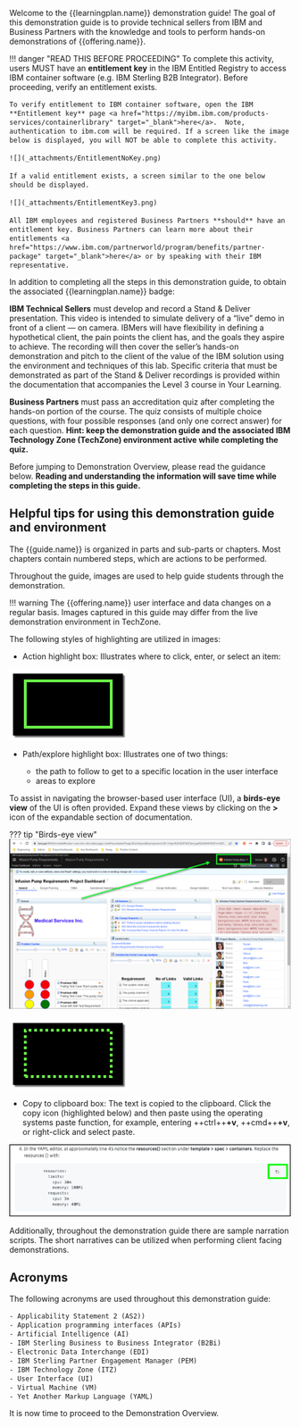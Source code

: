 Welcome to the {{learningplan.name}} demonstration guide! The goal of this demonstration guide is to provide technical sellers from IBM and Business Partners with the knowledge and tools to perform hands-on demonstrations of {{offering.name}}.

!!! danger "READ THIS BEFORE PROCEEDING"
    To complete this activity, users MUST have an **entitlement key** in the IBM Entitled Registry to access IBM container software (e.g. IBM Sterling B2B Integrator). Before proceeding, verify an entitlement exists.

    To verify entitlement to IBM container software, open the IBM **Entitlement key** page <a href="https://myibm.ibm.com/products-services/containerlibrary" target="_blank">here</a>.  Note, authentication to ibm.com will be required. If a screen like the image below is displayed, you will NOT be able to complete this activity.

    ![](_attachments/EntitlementNoKey.png)

    If a valid entitlement exists, a screen similar to the one below should be displayed.

    ![](_attachments/EntitlementKey3.png)

    All IBM employees and registered Business Partners **should** have an entitlement key. Business Partners can learn more about their entitlements <a href="https://www.ibm.com/partnerworld/program/benefits/partner-package" target="_blank">here</a> or by speaking with their IBM representative.

In addition to completing all the steps in this demonstration guide, to obtain the associated {{learningplan.name}} badge:

**IBM Technical Sellers** must develop and record a Stand & Deliver presentation. This video is intended to simulate delivery of a “live” demo in front of a client — on camera. IBMers will have flexibility in defining a hypothetical client, the pain points the client has, and the goals they aspire to achieve. The recording will then cover the seller’s hands-on demonstration and pitch to the client of the value of the IBM solution using the environment and techniques of this lab. Specific criteria that must be demonstrated as part of the Stand & Deliver recordings is provided within the documentation that accompanies the Level 3 course in Your Learning.

**Business Partners** must pass an accreditation quiz after completing the hands-on portion of the course. The quiz consists of multiple choice questions, with four possible responses (and only one correct answer) for each question. **Hint: keep the demonstration guide and the associated IBM Technology Zone (TechZone) environment active while completing the quiz.**

Before jumping to Demonstration Overview, please read the guidance below. **Reading and understanding the information will save time while completing the steps in this guide.**

## Helpful tips for using this demonstration guide and environment

The {{guide.name}} is organized in parts and sub-parts or chapters. Most chapters contain numbered steps, which are actions to be performed.

Throughout the guide, images are used to help guide students through the demonstration.

!!! warning
    The {{offering.name}} user interface and data changes on a regular basis. Images captured in this guide may differ from the live demonstration environment in TechZone.

The following styles of highlighting are utilized in images:

- Action highlight box: Illustrates where to click, enter, or select an item:

![](_attachments/ClickActionRectangle.png)

- Path/explore highlight box: Illustrates one of two things:

    - the path to follow to get to a specific location in the user interface
    - areas to explore

To assist in navigating the browser-based user interface (UI), a **birds-eye view** of the UI is often provided. Expand these views by clicking on the **>** icon of the expandable section of documentation.

??? tip "Birds-eye view"
    ![](_attachments/BirdsEyeView.png)

![](_attachments/PathExploreHighlight.png)

- Copy to clipboard box: The text is copied to the clipboard. Click the copy icon (highlighted below) and then paste using the operating systems paste function, for example, entering ++ctrl++**+v**, ++cmd++**+v**, or right-click and select paste.

![](_attachments/Usage-Clipboard.png)

Additionally, throughout the demonstration guide there are sample narration scripts. The short narratives can be utilized when performing client facing demonstrations.

<!-- !!! quote "Sample narration"
    In this demonstration we’ll see how an infusion pump was engineered using the IBM ELM solution, in alignment with industry standards like ISO13485 and IEC 62304 for development and ISO 14971 for risk management. We’ll break the demo up into four acts... -->

<!-- Additionally, there are several "click-thru" demonstrations. Links to click-thru demonstrations will open in a new browser window or tab with a screen similar to the image below.

![](_attachments/ClickThruStartPage.png)

Click the play button ![](_attachments/ClickThruPlayButton.png) in the middle of the screen to start the demo. Then, simply follow the steps in the demonstration guide. If unsure where to click, click anywhere on the screen and a highlight box will appear showing where to click next.

**In this demonstration environment, full access to the IBM Cloud account is NOT provided.** User identifications (IDs) will be restricted to specific capabilities. Permission to create or modify COS service instances, COS buckets, Key Protect instances, etc. is not provided.

!!! warning
    Attempting to perform an action without the appropriate permissions will result in an error message like the one below. This is not an issue with the IBM Cloud or COS, rather a restriction of the demo environment and the permissions assigned to users.

    ![](_attachments/ErrorMessage.png) -->

## Acronyms

The following acronyms are used throughout this demonstration guide:

    - Applicability Statement 2 (AS2))
    - Application programming interfaces (APIs)
    - Artificial Intelligence (AI)
    - IBM Sterling Business to Business Integrator (B2Bi)
    - Electronic Data Interchange (EDI)
    - IBM Sterling Partner Engagement Manager (PEM)
    - IBM Technology Zone (ITZ)
    - User Interface (UI)
    - Virtual Machine (VM)
    - Yet Another Markup Language (YAML)

It is now time to proceed to the Demonstration Overview.
